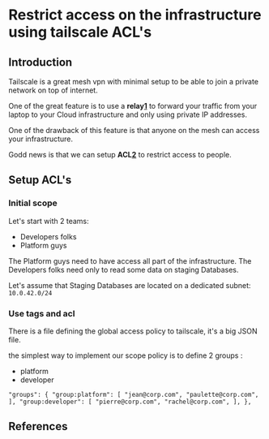 # Restrict access on the infrastructure using tailscale ACL's

## Introduction

Tailscale is a great mesh vpn with minimal setup to be able to join a private
network on top of internet.

One of the great feature is to use a **relay[1]** to forward your traffic from
your laptop to your Cloud infrastructure and only using private IP
addresses.

One of the drawback of this feature is that anyone on the mesh can access your
infrastructure.

Godd news is that we can setup **ACL[2]** to restrict access to people.

## Setup ACL's
### Initial scope

Let's start with 2 teams: 
- Developers folks
- Platform guys

The Platform guys need to have access all part of the infrastructure.
The Developers folks need only to read some data on staging Databases.

Let's assume that Staging Databases are located on a dedicated subnet:
`10.0.42.0/24`

### Use tags and acl

There is a file defining the global access policy to tailscale, it's a big JSON
file.

the simplest way to implement our scope policy is to define 2 groups : 

- platform
- developer

``
"groups": {
		"group:platform": [
			"jean@corp.com",
			"paulette@corp.com",
		],
		"group:developer": [
			"pierre@corp.com",
			"rachel@corp.com",
		],
	},
``

## References

[1]: <https://tailscale.com/kb/1021/install-aws/>
[2]: <https://tailscale.com/kb/1068/acl-tags/>
